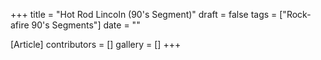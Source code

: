 +++
title = "Hot Rod Lincoln (90's Segment)"
draft = false
tags = ["Rock-afire 90's Segments"]
date = ""

[Article]
contributors = []
gallery = []
+++